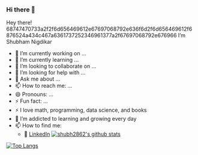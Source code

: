 ### Hi there 👋


Hey there! 
68747470733a2f2f6d656469612e67697068792e636f6d2f6d656469612f6876524a434c467a6361737252346961377a2f67697068792e676966
 I’m Shubham Nigdikar

- 🔭 I’m currently working on ...
- 🌱 I’m currently learning ...
- 👯 I’m looking to collaborate on ...
- 🤔 I’m looking for help with ...
- 💬 Ask me about ...
- 📫 How to reach me: ...
- 😄 Pronouns: ...
- ⚡ Fun fact: ...
- :zap: I love math, programming, data science, and books
- 🌱 I’m addicted to learning and growing every day
- 📫 How to find me: 
  - :office: [LinkedIn](www.linkedin.com/in/shubham-nigdikar-586783147)
[![shubh2862's github stats](https://github-readme-stats.vercel.app/api?username=shubh2862&count_private=true&show_icons=true&theme=radical&hide_rank=false)](https://github.com/anuraghazra/github-readme-stats)

[![Top Langs](https://github-readme-stats.vercel.app/api/top-langs/?username=shubh2862)](https://github.com/shubh2862/github-readme-stats)
